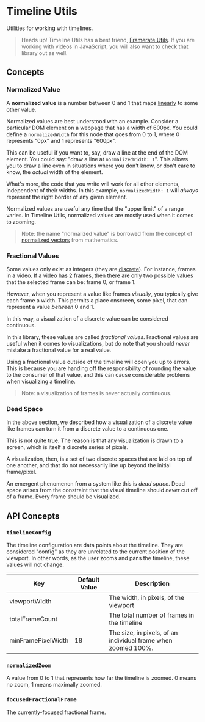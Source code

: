 # Timeline Utils

Utilities for working with timelines.

> Heads up! Timeline Utils has a best friend, [Framerate Utils](https://github.com/Netflix-Skunkworks/framerate-utils).
> If you are working with videos in JavaScript, you will also want to check that library out as well.

## Concepts

### Normalized Value

A **normalized value** is a number between 0 and 1 that maps [linearly](https://en.wikipedia.org/wiki/Linear_function) to some other value.

Normalized values are best understood with an example. Consider a particular DOM element on a webpage that has a width of 600px. You could define
a `normalizedWidth` for this node that goes from 0 to 1, where 0 represents "0px" and 1 represents "600px".

This can be useful if you want to, say, draw a line at the end of the DOM element. You could say: "draw a line at `normalizedWidth: 1`".
This allows you to draw a line even in situations where you don't know, or don't care to know, the _actual_ width of the element.

What's more, the code that you write will work for all other elements, independent of their widths. In this example, `normalizedWidth: 1`
will _always_ represent the right border of any given element.

Normalized values are useful any time that the "upper limit" of a range varies. In Timeline Utils, normalized values are mostly used when it comes
to zooming.

> Note: the name "normalized value" is borrowed from the concept of [normalized vectors](https://en.wikipedia.org/wiki/Normalized_vector) from
> mathematics.

### Fractional Values

Some values only exist as integers (they are [discrete](https://en.wikipedia.org/wiki/Discrete_mathematics)). For instance, frames in a video.
If a video has 2 frames, then there are only two possible values that the selected frame can be: frame 0, or frame 1.

However, when you represent a value like frames _visually_, you typically give each frame a width. This permits
a place onscreen, some pixel, that can represent a value _between_ 0 and 1.

In this way, a visualization of a discrete value can be considered continuous.

In this library, these values are called _fractional values_. Fractional values are useful when it comes
to visualizations, but do note that you should _never_ mistake a fractional value for a real value.

Using a fractional value outside of the timeline will open you up to errors. This is because you are handing
off the responsibility of rounding the value to the consumer of that value, and this can cause considerable
problems when visualizing a timeline.

> Note: a visualization of frames is never actually continuous.

### Dead Space

In the above section, we described how a visualization of a discrete value like frames can turn it from a discrete value to
a continuous one.

This is not quite true. The reason is that any visualization is drawn to a screen, which is itself a discrete series of pixels.

A visualization, then, is a set of two discrete spaces that are laid on top of one another, and that do not necessarily line up
beyond the initial frame/pixel.

An emergent phenomenon from a system like this is _dead space_. Dead space arises from the constraint that the visual timeline
should _never_ cut off of a frame. Every frame should be visualized.

## API Concepts

### `timelineConfig`

The timeline configuration are data points about the timeline. They are considered "config" as they are
unrelated to the current position of the viewport. In other words, as the user zooms and pans the
timeline, these values will not change.

| Key                | Default Value | Description                                                   |
| ------------------ | ------------- | ------------------------------------------------------------- |
| viewportWidth      |               | The width, in pixels, of the viewport                         |
| totalFrameCount    |               | The total number of frames in the timeline                    |
| minFramePixelWidth | 18            | The size, in pixels, of an individual frame when zoomed 100%. |

### `normalizedZoom`

A value from 0 to 1 that represents how far the timeline is zoomed. 0 means no zoom, 1 means maximally zoomed.

### `focusedFractionalFrame`

The currently-focused fractional frame.
